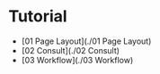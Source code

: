 # Tutorial

* [01 Page Layout](./01 Page Layout)
* [02 Consult](./02 Consult)
* [03 Workflow](./03 Workflow)
